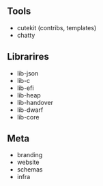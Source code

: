 ## Tools

- cutekit (contribs, templates)
- chatty

## Librarires

- lib-json
- lib-c
- lib-efi
- lib-heap
- lib-handover
- lib-dwarf
- lib-core

## Meta

- branding
- website
- schemas
- infra
